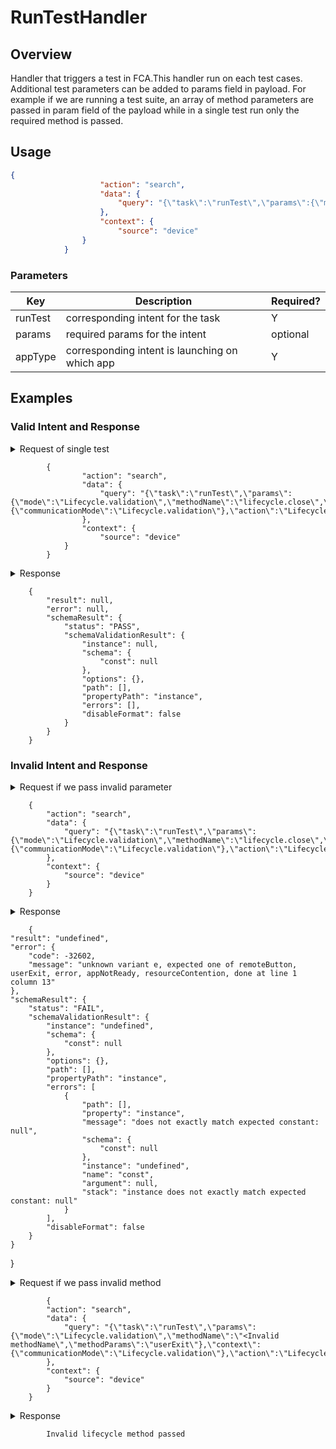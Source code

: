# RunTestHandler 

## Overview

Handler that triggers a test in FCA.This handler run on each test cases. Additional test parameters can be added to params field in payload.
For example if we are running a test suite, an array of method parameters are passed in param field of the payload while in a single test run only the required method is passed.
## Usage

```json
{
                    "action": "search",
                    "data": {
                        "query": "{\"task\":\"runTest\",\"params\":{\"mode\":\"Lifecycle.validation\",\"methodName\":\"lifecycle.close\",\"methodParams\":\"userExit\"},\"context\":{\"communicationMode\":\"Lifecycle.validation\"},\"action\":\"Lifecycle.validation\",\"appType\":\"firebolt\"}"
                    },
                    "context": {
                        "source": "device"
                }
            }
```

### Parameters

| Key                       | Description                                               | Required? |
|---------------------------|-----------------------------------------------------------|-----------|
| runTest                   | corresponding intent for the task                         | Y         |
| params                    | required  params for  the intent                          | optional  |
| appType                   | corresponding intent is launching on which app            | Y         |

## Examples

### Valid Intent and Response

<details>
    <summary> Request of single test</summary>
</details>

            {
                    "action": "search",
                    "data": {
                        "query": "{\"task\":\"runTest\",\"params\":{\"mode\":\"Lifecycle.validation\",\"methodName\":\"lifecycle.close\",\"methodParams\":\"userExit\"},\"context\":{\"communicationMode\":\"Lifecycle.validation\"},\"action\":\"Lifecycle.validation\",\"appType\":\"firebolt\"}"
                    },
                    "context": {
                        "source": "device"
                }
            }
<details>
    <summary> Response </summary>
</details>

        {
            "result": null,
            "error": null,
            "schemaResult": {
                "status": "PASS",
                "schemaValidationResult": {
                    "instance": null,
                    "schema": {
                        "const": null
                    },
                    "options": {},
                    "path": [],
                    "propertyPath": "instance",
                    "errors": [],
                    "disableFormat": false
                }
            }
        }
### Invalid Intent and Response

<details>
    <summary>Request if we pass invalid parameter </summary>
</details>
    
        {
            "action": "search",
            "data": {
                "query": "{\"task\":\"runTest\",\"params\":{\"mode\":\"Lifecycle.validation\",\"methodName\":\"lifecycle.close\",\"methodParams\":\"error\"},\"context\":{\"communicationMode\":\"Lifecycle.validation\"},\"action\":\"Lifecycle.validation\",\"appType\":\"firebolt\"}"
            },
            "context": {
                "source": "device"
            }
        }

<details>
    <summary> Response </summary>
</details>

        {
    "result": "undefined",
    "error": {
        "code": -32602,
        "message": "unknown variant e, expected one of remoteButton, userExit, error, appNotReady, resourceContention, done at line 1 column 13"
    },
    "schemaResult": {
        "status": "FAIL",
        "schemaValidationResult": {
            "instance": "undefined",
            "schema": {
                "const": null
            },
            "options": {},
            "path": [],
            "propertyPath": "instance",
            "errors": [
                {
                    "path": [],
                    "property": "instance",
                    "message": "does not exactly match expected constant: null",
                    "schema": {
                        "const": null
                    },
                    "instance": "undefined",
                    "name": "const",
                    "argument": null,
                    "stack": "instance does not exactly match expected constant: null"
                }
            ],
            "disableFormat": false
        }
    }
}

<details>
    <summary>Request if we pass invalid method </summary>
</details>

            {
            "action": "search",
            "data": {
                "query": "{\"task\":\"runTest\",\"params\":{\"mode\":\"Lifecycle.validation\",\"methodName\":\"<Invalid methodName\",\"methodParams\":\"userExit\"},\"context\":{\"communicationMode\":\"Lifecycle.validation\"},\"action\":\"Lifecycle.validation\",\"appType\":\"firebolt\"}"
            },
            "context": {
                "source": "device"
            }
        }
        
<details>
    <summary> Response </summary>
</details>

            Invalid lifecycle method passed

